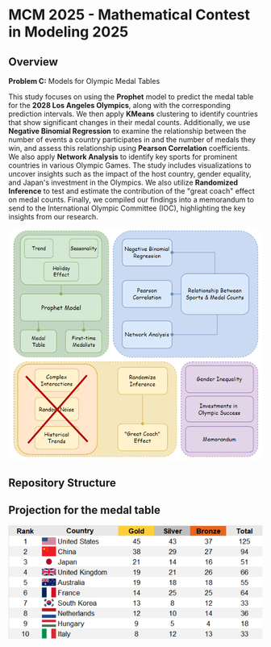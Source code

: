 # MCM 2025 - Mathematical Contest in Modeling 2025

## Overview
__Problem C:__ Models for Olympic Medal Tables

This study focuses on using the __Prophet__ model to predict the medal table for the __2028 Los Angeles Olympics__, along with the corresponding prediction intervals. We then apply __KMeans__ clustering to identify countries that show significant changes in their medal counts. Additionally, we use __Negative Binomial Regression__ to examine the relationship between the number of events a country participates in and the number of medals they win, and assess this relationship using __Pearson Correlation__ coefficients. We also apply __Network Analysis__ to identify key sports for prominent countries in various Olympic Games. The study includes visualizations to uncover insights such as the impact of the host country, gender equality, and Japan's investment in the Olympics. We also utilize __Randomized Inference__ to test and estimate the contribution of the "great coach" effect on medal counts. Finally, we compiled our findings into a memorandum to send to the International Olympic Committee (IOC), highlighting the key insights from our research.

![Our Framework](figures/framework.png)

## Repository Structure

## Projection for the medal table

![Our Framework](figures/medal_table.png)
